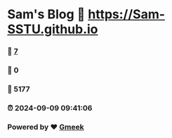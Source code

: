 # Sam's Blog :link: https://Sam-SSTU.github.io 
### :page_facing_up: [7](https://Sam-SSTU.github.io/tag.html) 
### :speech_balloon: 0 
### :hibiscus: 5177 
### :alarm_clock: 2024-09-09 09:41:06 
### Powered by :heart: [Gmeek](https://github.com/Meekdai/Gmeek)
